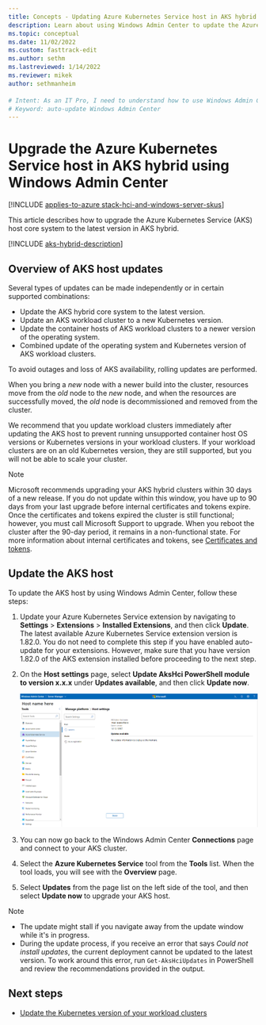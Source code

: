 ```yaml
---
title: Concepts - Updating Azure Kubernetes Service host in AKS hybrid using Windows Admin Center
description: Learn about using Windows Admin Center to update the Azure Kubernetes Service host in AKS hybrid.
ms.topic: conceptual
ms.date: 11/02/2022
ms.custom: fasttrack-edit
ms.author: sethm 
ms.lastreviewed: 1/14/2022
ms.reviewer: mikek
author: sethmanheim

# Intent: As an IT Pro, I need to understand how to use Windows Admin Center to update my AKS  host.
# Keyword: auto-update Windows Admin Center
---
```


# Upgrade the Azure Kubernetes Service host in AKS hybrid using Windows Admin Center

[!INCLUDE [applies-to-azure stack-hci-and-windows-server-skus](includes/aks-hci-applies-to-skus/aks-hybrid-applies-to-azure-stack-hci-windows-server-sku.md)]

This article describes how to upgrade the Azure Kubernetes Service (AKS) host core system to the latest version in AKS hybrid. 

[!INCLUDE [aks-hybrid-description](includes/aks-hybrid-description.md)]

## Overview of AKS host updates

<!--Conceptual overview is substantially different from the overview of the same task performed in PowerShell (update-akshci-host-powershell.md). Info in both looks fine - just different. Should they match?-->

Several types of updates can be made independently or in certain supported combinations:<!--This list looks to be an overview of the set of "updates" articles. Not sure it fits here.-->

- Update the AKS hybrid core system to the latest version.
- Update an AKS workload cluster to a new Kubernetes version.
- Update the container hosts of AKS workload clusters to a newer version of the operating system.
- Combined update of the operating system and Kubernetes version of AKS workload clusters.

To avoid outages and loss of AKS availability, rolling updates are performed.

When you bring a _new_ node with a newer build into the cluster, resources move from the _old_ node to the _new_ node, and when the resources are successfully moved, the _old_ node is decommissioned and removed from the cluster.<!--Placement seems awkward.-->

We recommend that you update workload clusters immediately after updating the AKS host to prevent running unsupported container host OS versions or Kubernetes versions in your workload clusters. If your workload clusters are on an old Kubernetes version, they are still supported, but you will not be able to scale your cluster.

> [!Note]  
> Microsoft recommends upgrading your AKS hybrid clusters within 30 days of a new release. If you do not update within this window, you have up to 90 days from your last upgrade before internal certificates and tokens expire. Once the certificates and tokens expired the cluster is still functional; however, you must call Microsoft Support to upgrade. When you reboot the cluster after the 90-day period, it remains in a non-functional state. For more information about internal certificates and tokens, see [Certificates and tokens](/azure-stack/aks-hci/certificates-update-after-sixty-days).

## Update the AKS host

To update the AKS host by using Windows Admin Center, follow these steps:

1. Update your Azure Kubernetes Service extension by navigating to **Settings** > **Extensions** > **Installed Extensions**, and then click **Update**. The latest available Azure Kubernetes Service extension version is 1.82.0. You do not need to complete this step if you have enabled auto-update for your extensions. However, make sure that you have version 1.82.0 of the AKS extension installed before proceeding to the next step.

2. On the **Host settings** page, select **Update AksHci PowerShell module to version x.x.x** under **Updates available**, and then click **Update now**.
   
   [ ![Screenshot showing the available AksHci PowerShell updates in AKS host settings.](./media/wac-upgrade/available-module-version.png) ](./media/wac-upgrade/available-module-version.png#lightbox)
   
4. You can now go back to the Windows Admin Center **Connections** page and connect to your AKS cluster.
5. Select the **Azure Kubernetes Service** tool from the **Tools** list. When the tool loads, you will see with the **Overview** page.<!--Meaning of this sentence unclear.-->
6. Select **Updates** from the page list on the left side of the tool, and then select **Update now** to upgrade your AKS host.

> [!NOTE]
> - The update might stall if you navigate away from the update window while it's in progress.
> - During the update process, if you receive an error that says _Could not install updates_, the current deployment cannot be updated to the latest version. To work around this error, run `Get-AksHciUpdates` in PowerShell and review the recommendations provided in the output.

## Next steps
- [Update the Kubernetes version of your workload clusters](./upgrade-kubernetes.md)